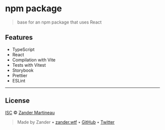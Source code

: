 # npm package

> base for an npm package that uses React

## Features

- TypeScript
- React
- Compilation with Vite
- Tests with Vitest
- Storybook
- Prettier
- ESLint

---

## License

[ISC](https://choosealicense.com/licenses/isc/) © [Zander Martineau](https://zander.wtf)

> Made by Zander • [zander.wtf](https://zander.wtf) • [GitHub](https://github.com/mrmartineau/) • [Twitter](https://twitter.com/mrmartineau/)
